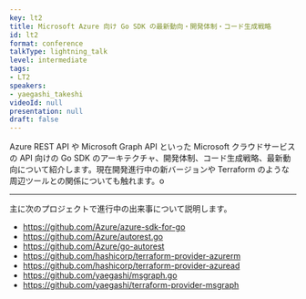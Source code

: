 ```yaml
---
key: lt2
title: Microsoft Azure 向け Go SDK の最新動向・開発体制・コード生成戦略
id: lt2
format: conference
talkType: lightning_talk
level: intermediate
tags:
- LT2
speakers:
- yaegashi_takeshi
videoId: null
presentation: null
draft: false
---
```

Azure REST API や Microsoft Graph API といった Microsoft クラウドサービスの API 向けの Go SDK のアーキテクチャ、開発体制、コード生成戦略、最新動向について紹介します。現在開発進行中の新バージョンや Terraform のような周辺ツールとの関係についても触れます。o

---
主に次のプロジェクトで進行中の出来事について説明します。

- <https://github.com/Azure/azure-sdk-for-go>
- <https://github.com/Azure/autorest.go>
- <https://github.com/Azure/go-autorest>
- <https://github.com/hashicorp/terraform-provider-azurerm>
- <https://github.com/hashicorp/terraform-provider-azuread>
- <https://github.com/yaegashi/msgraph.go>
- <https://github.com/yaegashi/terraform-provider-msgraph>
